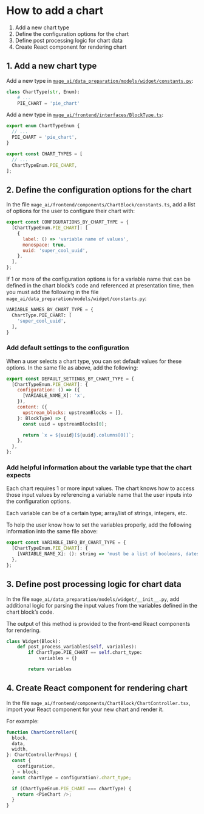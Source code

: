 # How to add a chart

1. Add a new chart type
1. Define the configuration options for the chart
1. Define post processing logic for chart data
1. Create React component for rendering chart

## 1. Add a new chart type

Add a new type in [`mage_ai/data_preparation/models/widget/constants.py`](https://github.com/mage-ai/mage-ai/blob/master/mage_ai/data_preparation/models/widget/constants.py):

```python
class ChartType(str, Enum):
    # ...
    PIE_CHART = 'pie_chart'
```

Add a new type in [`mage_ai/frontend/interfaces/BlockType.ts`](https://github.com/mage-ai/mage-ai/blob/master/mage_ai/frontend/interfaces/BlockType.ts):

```javascript
export enum ChartTypeEnum {
  // ...
  PIE_CHART = 'pie_chart',
}

export const CHART_TYPES = [
  // ...
  ChartTypeEnum.PIE_CHART,
];
```

## 2. Define the configuration options for the chart

In the file `mage_ai/frontend/components/ChartBlock/constants.ts`,
add a list of options for the user to configure their chart with:

```javascript
export const CONFIGURATIONS_BY_CHART_TYPE = {
  [ChartTypeEnum.PIE_CHART]: [
    {
      label: () => 'variable name of values',
      monospace: true,
      uuid: 'super_cool_uuid',
    },
  ],
};
```

If 1 or more of the configuration options is for a variable name that can be defined in the
chart block’s code and referenced at presentation time, then you must add the following
in the file `mage_ai/data_preparation/models/widget/constants.py`:

```python
VARIABLE_NAMES_BY_CHART_TYPE = {
  ChartType.PIE_CHART: [
    'super_cool_uuid',
  ],
}
```

### Add default settings to the configuration

When a user selects a chart type, you can set default values for these options.
In the same file as above, add the following:

```javascript
export const DEFAULT_SETTINGS_BY_CHART_TYPE = {
  [ChartTypeEnum.PIE_CHART]: {
    configuration: () => ({
      [VARIABLE_NAME_X]: 'x',
    }),
    content: ({
      upstream_blocks: upstreamBlocks = [],
    }: BlockType) => {
      const uuid = upstreamBlocks[0];

      return `x = ${uuid}[${uuid}.columns[0]]`;
    },
  },
};
```

### Add helpful information about the variable type that the chart expects

Each chart requires 1 or more input values.
The chart knows how to access those input values by referencing a variable name that the user
inputs into the configuration options.

Each variable can be of a certain type; array/list of strings, integers, etc.

To help the user know how to set the variables properly,
add the following information into the same file above:

```javascript
export const VARIABLE_INFO_BY_CHART_TYPE = {
  [ChartTypeEnum.PIE_CHART]: {
    [VARIABLE_NAME_X]: (): string => 'must be a list of booleans, dates, integers, floats, or strings.',
  },
};
```

## 3. Define post processing logic for chart data

In the file `mage_ai/data_preparation/models/widget/__init__.py`,
add additional logic for parsing the input values from the
variables defined in the chart block’s code.

The output of this method is provided to the front-end React components for rendering.

```python
class Widget(Block):
    def post_process_variables(self, variables):
        if ChartType.PIE_CHART == self.chart_type:
            variables = {}

        return variables
```

## 4. Create React component for rendering chart

In the file `mage_ai/frontend/components/ChartBlock/ChartController.tsx`,
import your React component for your new chart and render it.

For example:

```javascript
function ChartController({
  block,
  data,
  width,
}: ChartControllerProps) {
  const {
    configuration,
  } = block;
  const chartType = configuration?.chart_type;

  if (ChartTypeEnum.PIE_CHART === chartType) {
    return <PieChart />;
  }
}
```
